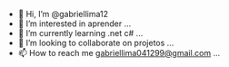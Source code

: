 - 👋 Hi, I’m @gabriellima12
- 👀 I’m interested in aprender ...
- 🌱 I’m currently learning .net c# ...
- 💞️ I’m looking to collaborate on projetos ...
- 📫 How to reach me gabriellima041299@gmail.com ...

<!---
gabriellima12/gabriellima12 is a ✨ special ✨ repository because its `README.md` (this file) appears on your GitHub profile.
You can click the Preview link to take a look at your changes.
--->
